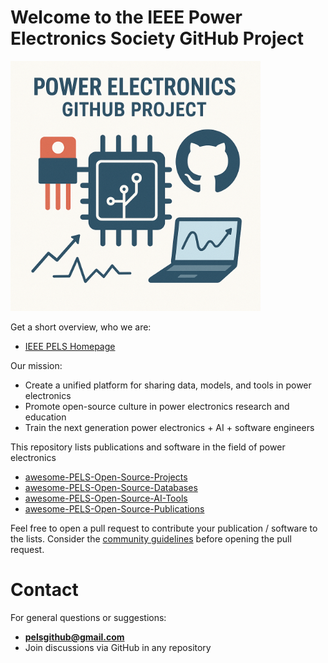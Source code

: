 # Welcome to the IEEE Power Electronics Society GitHub Project
<img src="logo.png" height="400">

Get a short overview, who we are:
 * [IEEE PELS Homepage](https://www.ieee-pels.org/)

Our mission: 
 * Create a unified platform for sharing data, models, and tools in power electronics
 * Promote open-source culture in power electronics research and education
 * Train the next generation power electronics + AI + software engineers

This repository lists publications and software in the field of power electronics
 * [awesome-PELS-Open-Source-Projects](https://github.com/IEEE-PELS/awesome-open-source-power-electronics)
 * [awesome-PELS-Open-Source-Databases](https://github.com/IEEE-PELS/PELS-Publications)
 * [awesome-PELS-Open-Source-AI-Tools](https://github.com/IEEE-PELS/ai-for-power-electronics)
 * [awesome-PELS-Open-Source-Publications](https://github.com/IEEE-PELS/PELS-Publications)

Feel free to open a pull request to contribute your publication / software to the lists. Consider the [community guidelines](https://github.com/IEEE-PELS/community-guidelines) before opening the pull request.

# Contact

For general questions or suggestions:
- **pelsgithub@gmail.com**
- Join discussions via GitHub in any repository
